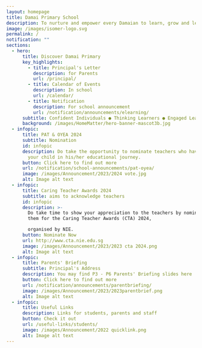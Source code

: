 ```yaml
---
layout: homepage
title: Damai Primary School
description: To nurture and empower every Damaian to learn, grow and lead.
image: /images/isomer-logo.svg
permalink: /
notification: ""
sections:
  - hero:
      title: Discover Damai Primary
      key_highlights:
        - title: Principal's Letter
          description: for Parents
          url: /principal/
        - title: Calendar of Events
          description: In school
          url: /calendar/
        - title: Notification
          description: For school announcement
          url: /notification/announcements/elearning/
      subtitle: Confident Individuals ● Thinking Learners ● Engaged Leaders
      background: /images/HomeMatter/hero-banner-mascot3b.jpg
  - infopic:
      title: PAT & OYEA 2024
      subtitle: Nomination
      id: infopic
      description: Do take the opportunity to nominate teachers who have supported
        your child in his/her educational journey.
      button: Click here to find out more
      url: /notification/school-announcements/pat-oyea/
      image: /images/Announcement/2023/2024 vote.jpg
      alt: Image alt text
  - infopic:
      title: Caring Teacher Awards 2024
      subtitle: aims to acknowledge teachers
      id: infopic
      description: >-
        Do take time to show your appreciation to the teachers by nominating
        them for the Caring Teacher Awards (CTA) 2024,

        organised by NIE.
      button: Nominate Now
      url: http://www.cta.nie.edu.sg
      image: /images/Announcement/2023/2023 cta 2024.png
      alt: Image alt text
  - infopic:
      title: Parents' Briefing
      subtitle: Principal's Address
      description: You may find P3 - P6 Parents' Briefing slides here
      button: Click here to find out more
      url: /notification/announcements/parentbriefing/
      image: /images/Announcement/2023/2023parentbrief.png
      alt: Image alt text
  - infopic:
      title: Useful Links
      description: Links for students, parents and staff
      button: Check it out
      url: /useful-links/students/
      image: /images/Announcement/2022 quicklink.png
      alt: Image alt text
---
```

